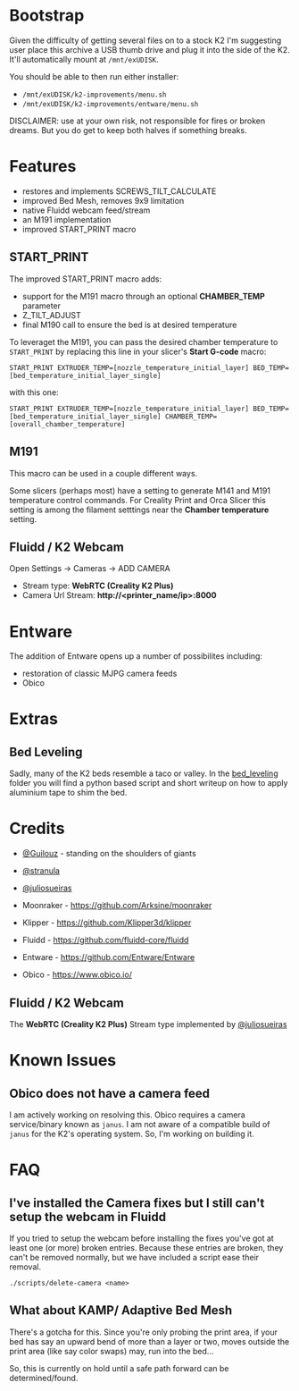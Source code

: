 # Bootstrap

Given the difficulty of getting several files on to a stock K2 I'm suggesting user place this archive a USB thumb drive and plug it into the side of the K2.
It'll automatically mount at `/mnt/exUDISK`.

You should be able to then run either installer:
* `/mnt/exUDISK/k2-improvements/menu.sh`
* `/mnt/exUDISK/k2-improvements/entware/menu.sh`


DISCLAIMER: use at your own risk, not responsible for fires or broken dreams.  But you do get to keep both halves if something breaks.

# Features
* restores and implements SCREWS_TILT_CALCULATE
* improved Bed Mesh, removes 9x9 limitation
* native Fluidd webcam feed/stream
* an M191 implementation
* improved START_PRINT macro

## START_PRINT

The improved START_PRINT macro adds:
* support for the M191 macro through an optional **CHAMBER_TEMP** parameter
* Z_TILT_ADJUST
* final M190 call to ensure the bed is at desired temperature

To leveraget the M191, you can pass the desired chamber temperature to `START_PRINT` by replacing this line in your slicer's **Start G-code** macro:
```
START_PRINT EXTRUDER_TEMP=[nozzle_temperature_initial_layer] BED_TEMP=[bed_temperature_initial_layer_single]
```
with this one:
```
START_PRINT EXTRUDER_TEMP=[nozzle_temperature_initial_layer] BED_TEMP=[bed_temperature_initial_layer_single] CHAMBER_TEMP=[overall_chamber_temperature]
```

## M191

This macro can be used in a couple different ways.

Some slicers (perhaps most) have a setting to generate M141 and M191 temperature control commands.  For Creality Print and Orca Slicer this setting is among the filament setttings near the **Chamber temperature** setting.

## Fluidd / K2 Webcam

Open Settings -> Cameras -> ADD CAMERA

* Stream type: **WebRTC (Creality K2 Plus)**
* Camera Url Stream: **http://<printer_name/ip>:8000**

# Entware

The addition of Entware opens up a number of possibilites including:

* restoration of classic MJPG camera feeds
* Obico

# Extras

## Bed Leveling

Sadly, many of the K2 beds resemble a taco or valley.  In the [bed_leveling](bed_leveling) folder you will find a python based script and short writeup on how to apply aluminium tape to shim the bed.

# Credits

* [@Guilouz](https://github.com/Guilouz) - standing on the shoulders of giants
* [@stranula](https://github.com/stranula)
* [@juliosueiras](https://github.com/juliosueiras)

* Moonraker - https://github.com/Arksine/moonraker
* Klipper - https://github.com/Klipper3d/klipper
* Fluidd - https://github.com/fluidd-core/fluidd
* Entware - https://github.com/Entware/Entware
* Obico - https://www.obico.io/

## Fluidd / K2 Webcam

The **WebRTC (Creality K2 Plus)** Stream type implemented by [@juliosueiras](https://github.com/juliosueiras)

# Known Issues

## Obico does not have a camera feed

I am actively working on resolving this.  Obico requires a camera service/binary known as `janus`.  I am not aware of a compatible build of `janus` for the K2's operating system.  So, I'm working on building it.

# FAQ

## I've installed the Camera fixes but I still can't setup the webcam in Fluidd

If you tried to setup the webcam before installing the fixes you've got at least one (or more) broken entries. Because these entries are broken, they can't be removed normally, but we have included a script ease their removal.

```
./scripts/delete-camera <name>
```

## What about KAMP/ Adaptive Bed Mesh

There's a gotcha for this.  Since you're only probing the print area, if your bed has say an upward bend of more than a layer or two, moves outside the print area (like say color swaps) may, run into the bed...

So, this is currently on hold until a safe path forward can be determined/found.
